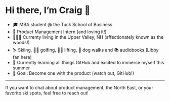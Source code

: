 # Hi there, I’m Craig 👋

- 🎓 MBA student @ the Tuck School of Business
- 💼 Product Management Intern (and loving it!)
- 🌲🌳🌲 Currenty living in the Upper Valley, NH (affectionately known as the woods!)
- ⛷️ Skiing, 🏌️‍♂️ golfing, 🏋️‍♂️ lifting, 🐶 dog walks and 📚 audiobooks (Libby fan here)
- 🌱 Currently learning all things GitHub and excited to immerse myself this summer
- 🚀 Goal: Become one with the product (watch out, GitHub!)

---

If you want to chat about product management, the North East, or your favorite ski spots, feel free to reach out!
